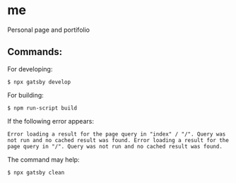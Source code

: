 # me
Personal page and portifolio

## Commands:

For developing:

```
$ npx gatsby develop
```

For building:

```
$ npm run-script build
```

If the following error appears:

```
Error loading a result for the page query in "index" / "/". Query was not run and no cached result was found. Error loading a result for the page query in "/". Query was not run and no cached result was found.
```

The command may help:

```
$ npx gatsby clean
```